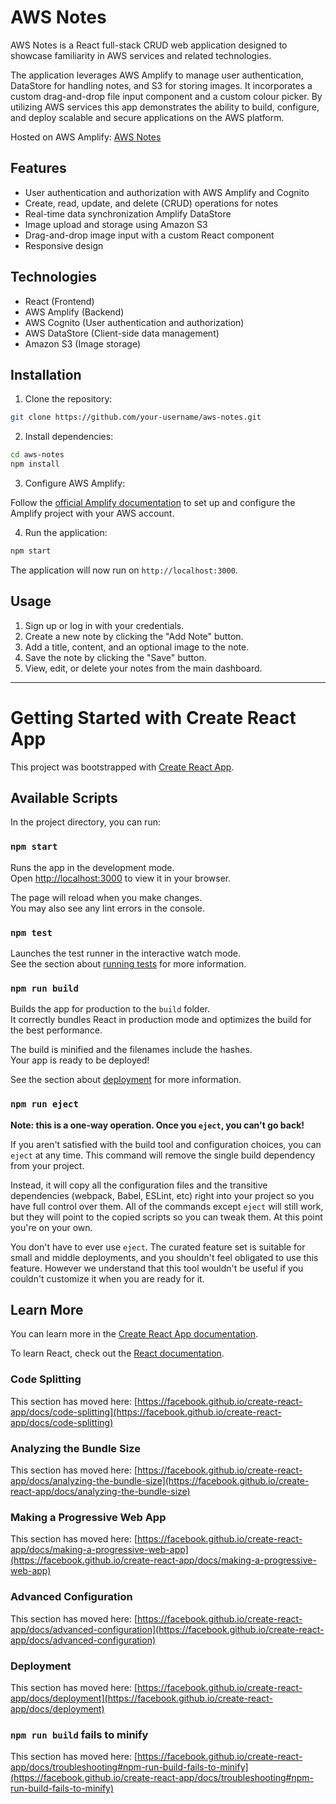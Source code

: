 # AWS Notes

AWS Notes is a React full-stack CRUD web application designed to showcase familiarity in AWS services and related technologies. 

The application leverages AWS Amplify to manage user authentication, DataStore for handling notes, and S3 for storing images. It incorporates a custom drag-and-drop file input component and a custom colour picker. By utilizing AWS services this app demonstrates the ability to build, configure, and deploy scalable and secure applications on the AWS platform.

Hosted on AWS Amplify: [AWS Notes](https://main.d29fwzvscz6ula.amplifyapp.com/)

## Features

- User authentication and authorization with AWS Amplify and Cognito
- Create, read, update, and delete (CRUD) operations for notes
- Real-time data synchronization Amplify DataStore
- Image upload and storage using Amazon S3
- Drag-and-drop image input with a custom React component
- Responsive design

## Technologies

- React (Frontend)
- AWS Amplify (Backend)
- AWS Cognito (User authentication and authorization)
- AWS DataStore (Client-side data management)
- Amazon S3 (Image storage)

## Installation

1. Clone the repository:

```bash
git clone https://github.com/your-username/aws-notes.git
```

2. Install dependencies:

```bash
cd aws-notes
npm install
```

3. Configure AWS Amplify:

Follow the [official Amplify documentation](https://docs.amplify.aws/start/q/integration/react) to set up and configure the Amplify project with your AWS account.

4. Run the application:

```bash
npm start
```

The application will now run on `http://localhost:3000`.

## Usage

1. Sign up or log in with your credentials.
2. Create a new note by clicking the "Add Note" button.
3. Add a title, content, and an optional image to the note.
4. Save the note by clicking the "Save" button.
5. View, edit, or delete your notes from the main dashboard.

---

# Getting Started with Create React App

This project was bootstrapped with [Create React App](https://github.com/facebook/create-react-app).

## Available Scripts

In the project directory, you can run:

### `npm start`

Runs the app in the development mode.\
Open [http://localhost:3000](http://localhost:3000) to view it in your browser.

The page will reload when you make changes.\
You may also see any lint errors in the console.

### `npm test`

Launches the test runner in the interactive watch mode.\
See the section about [running tests](https://facebook.github.io/create-react-app/docs/running-tests) for more information.

### `npm run build`

Builds the app for production to the `build` folder.\
It correctly bundles React in production mode and optimizes the build for the best performance.

The build is minified and the filenames include the hashes.\
Your app is ready to be deployed!

See the section about [deployment](https://facebook.github.io/create-react-app/docs/deployment) for more information.

### `npm run eject`

**Note: this is a one-way operation. Once you `eject`, you can't go back!**

If you aren't satisfied with the build tool and configuration choices, you can `eject` at any time. This command will remove the single build dependency from your project.

Instead, it will copy all the configuration files and the transitive dependencies (webpack, Babel, ESLint, etc) right into your project so you have full control over them. All of the commands except `eject` will still work, but they will point to the copied scripts so you can tweak them. At this point you're on your own.

You don't have to ever use `eject`. The curated feature set is suitable for small and middle deployments, and you shouldn't feel obligated to use this feature. However we understand that this tool wouldn't be useful if you couldn't customize it when you are ready for it.

## Learn More

You can learn more in the [Create React App documentation](https://facebook.github.io/create-react-app/docs/getting-started).

To learn React, check out the [React documentation](https://reactjs.org/).

### Code Splitting

This section has moved here: [https://facebook.github.io/create-react-app/docs/code-splitting](https://facebook.github.io/create-react-app/docs/code-splitting)

### Analyzing the Bundle Size

This section has moved here: [https://facebook.github.io/create-react-app/docs/analyzing-the-bundle-size](https://facebook.github.io/create-react-app/docs/analyzing-the-bundle-size)

### Making a Progressive Web App

This section has moved here: [https://facebook.github.io/create-react-app/docs/making-a-progressive-web-app](https://facebook.github.io/create-react-app/docs/making-a-progressive-web-app)

### Advanced Configuration

This section has moved here: [https://facebook.github.io/create-react-app/docs/advanced-configuration](https://facebook.github.io/create-react-app/docs/advanced-configuration)

### Deployment

This section has moved here: [https://facebook.github.io/create-react-app/docs/deployment](https://facebook.github.io/create-react-app/docs/deployment)

### `npm run build` fails to minify

This section has moved here: [https://facebook.github.io/create-react-app/docs/troubleshooting#npm-run-build-fails-to-minify](https://facebook.github.io/create-react-app/docs/troubleshooting#npm-run-build-fails-to-minify)
